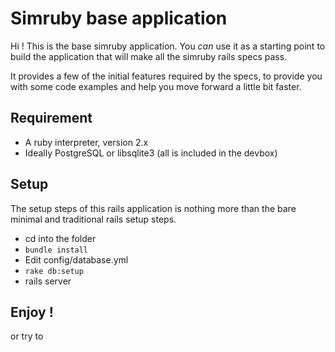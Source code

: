 Simruby base application
========================

Hi ! This is the base simruby application. You *can* use it as a starting
point to build the application that will make all the simruby rails specs pass.

It provides a few of the initial features required by the specs, to provide
you with some code examples and help you move forward a little bit faster.

Requirement
-----------

* A ruby interpreter, version 2.x
* Ideally PostgreSQL or libsqlite3 (all is included in the devbox)

Setup
-----

The setup steps of this rails application is nothing more than the bare minimal
and traditional rails setup steps.

* cd into the folder
* `bundle install`
* Edit config/database.yml
* `rake db:setup`
* rails server

Enjoy !
-------

or try to
